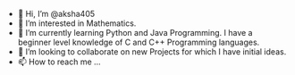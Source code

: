 - 👋 Hi, I’m @aksha405
- 👀 I’m interested in Mathematics. 
- 🌱 I’m currently learning Python and Java Programming. I have a beginner level knowledge of C and C++ Programming languages. 
- 💞️ I’m looking to collaborate on new Projects for which I have initial ideas. 
- 📫 How to reach me ...

<!---
aksha405/aksha405 is a ✨ special ✨ repository because its `README.md` (this file) appears on your GitHub profile.
You can click the Preview link to take a look at your changes.
--->
